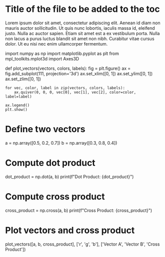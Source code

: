 # Title of the file to be added to the toc
Lorem ipsum dolor sit amet, consectetur adipiscing elit. Aenean id diam non mauris auctor sollicitudin. Ut quis nunc lobortis, iaculis massa id, eleifend justo. Nulla ac auctor sapien. Etiam sit amet est a ex vestibulum porta. Nulla non lacus a purus luctus blandit sit amet non nibh. Curabitur vitae cursus dolor. Ut eu nisi nec enim ullamcorper fermentum.

import numpy as np
import matplotlib.pyplot as plt
from mpl_toolkits.mplot3d import Axes3D

def plot_vectors(vectors, colors, labels):
    fig = plt.figure()
    ax = fig.add_subplot(111, projection='3d')
    ax.set_xlim([0, 1])
    ax.set_ylim([0, 1])
    ax.set_zlim([0, 1])
    
    for vec, color, label in zip(vectors, colors, labels):
        ax.quiver(0, 0, 0, vec[0], vec[1], vec[2], color=color, label=label)
    
    ax.legend()
    plt.show()

# Define two vectors
a = np.array([0.5, 0.2, 0.7])
b = np.array([0.3, 0.8, 0.4])

# Compute dot product
dot_product = np.dot(a, b)
print(f"Dot Product: {dot_product}")

# Compute cross product
cross_product = np.cross(a, b)
print(f"Cross Product: {cross_product}")

# Plot vectors and cross product
plot_vectors([a, b, cross_product], ['r', 'g', 'b'], ['Vector A', 'Vector B', 'Cross Product'])
